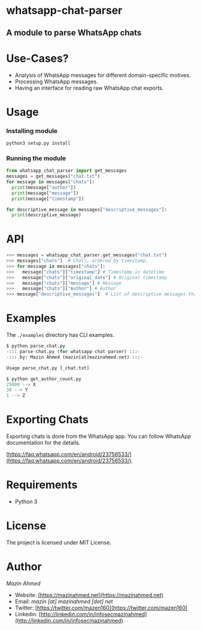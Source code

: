# whatsapp-chat-parser

## A module to parse WhatsApp chats


# Use-Cases?

- Analysis of WhatsApp messages for different domain-specific motives.
- Processing WhatsApp messages.
- Having an interface for reading raw WhatsApp chat exports.

# Usage

### Installing module

```shell
python3 setup.py install
```

### Running the module

```python
from whatsapp_chat_parser import get_messages
messages = get_messages("chat.txt")
for message in messages["chats"]:
  print(message["author"])
  print(message["message"])
  print(message["timestamp"])

for descriptive_message in messages["descriptive_messages"]:
  print(descriptive_message)
```

# API

```python
>>> messages = whatsapp_chat_parser.get_messages("chat.txt")
>>> messages["chats"]  # Chats, ordered by timestamp.
>>> for message in messages["chats"]:
>>>   message["chats"]["timestamp"] # Timestamp in datetime
>>>   message["chats"]["original_date"] # Original timestamp
>>>   message["chats"]["message"] # Message
>>>   message["chats"]["Author"] # Author
>>> message["descriptive_messages"]  # List of descriptive messages that was sent by WhatsApp, ordered by timestamp.
```

# Examples
The `./examples` directory has CLI examples.

```python
$ python parse_chat.py
-::: parse-chat.py (for whatsapp-chat-parser) :::-
-::: by: Mazin Ahmed (mazin[at]mazinahmed.net) :::-

Usage parse_chat.py [_chat.txt]
```

```python
$ python get_author_count.py
25000 --> X
30 --> Y
1 --> Z
```

# Exporting Chats

Exporting chats is done from the WhatsApp app. You can follow WhatsApp documentation for the details.

[https://faq.whatsapp.com/en/android/23756533/](https://faq.whatsapp.com/en/android/23756533/).


# Requirements

- Python 3


# License
The project is licensed under MIT License.


# Author
*Mazin Ahmed*
* Website: [https://mazinahmed.net](https://mazinahmed.net)
* Email: *mazin [at] mazinahmed [dot] net*
* Twitter: [https://twitter.com/mazen160](https://twitter.com/mazen160)
* Linkedin: [http://linkedin.com/in/infosecmazinahmed](http://linkedin.com/in/infosecmazinahmed)
